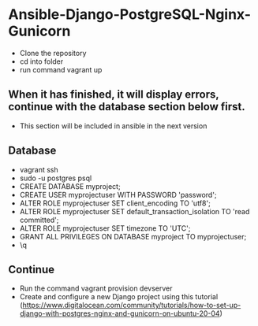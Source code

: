 # Ansible-Django-PostgreSQL-Nginx-Gunicorn

* Clone the repository
* cd into folder
* run command vagrant up
## When it has finished, it will display errors, continue with the database section below first.
* This section will be included in ansible in the next version
## Database
* vagrant ssh
* sudo -u postgres psql
* CREATE DATABASE myproject;
* CREATE USER myprojectuser WITH PASSWORD 'password';
* ALTER ROLE myprojectuser SET client_encoding TO 'utf8';
* ALTER ROLE myprojectuser SET default_transaction_isolation TO 'read committed';
* ALTER ROLE myprojectuser SET timezone TO 'UTC';
* GRANT ALL PRIVILEGES ON DATABASE myproject TO myprojectuser;
* \q

## Continue
* Run the command vagrant provision devserver
* Create and configure a new Django project using this tutorial (https://www.digitalocean.com/community/tutorials/how-to-set-up-django-with-postgres-nginx-and-gunicorn-on-ubuntu-20-04)
